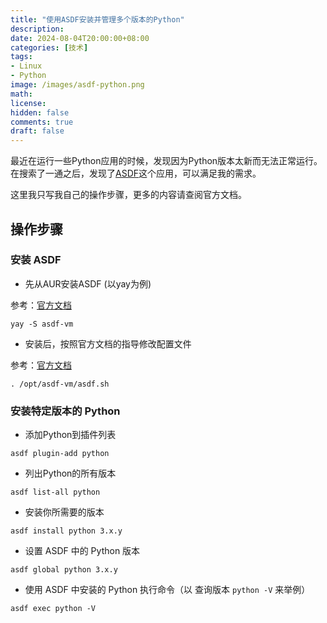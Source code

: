 ```yaml
---
title: "使用ASDF安装并管理多个版本的Python"
description: 
date: 2024-08-04T20:00:00+08:00
categories: [技术]
tags:
- Linux
- Python
image: /images/asdf-python.png
math: 
license: 
hidden: false
comments: true
draft: false
---
```

最近在运行一些Python应用的时候，发现因为Python版本太新而无法正常运行。在搜索了一通之后，发现了[ASDF](https://asdf-vm.com)这个应用，可以满足我的需求。

这里我只写我自己的操作步骤，更多的内容请查阅官方文档。

## 操作步骤

### 安装 ASDF

- 先从AUR安装ASDF (以yay为例)

参考：[官方文档](https://asdf-vm.com/guide/getting-started.html#_2-download-asdf)

`yay -S asdf-vm`

- 安装后，按照官方文档的指导修改配置文件

参考：[官方文档](https://asdf-vm.com/guide/getting-started.html#_3-install-asdf)

```~/.zshrc
. /opt/asdf-vm/asdf.sh
```

### 安装特定版本的 Python

- 添加Python到插件列表

`asdf plugin-add python`

- 列出Python的所有版本

`asdf list-all python`

- 安装你所需要的版本

`asdf install python 3.x.y`

- 设置 ASDF 中的 Python 版本

`asdf global python 3.x.y`

- 使用 ASDF 中安装的 Python 执行命令（以 查询版本 `python -V` 来举例）

`asdf exec python -V`